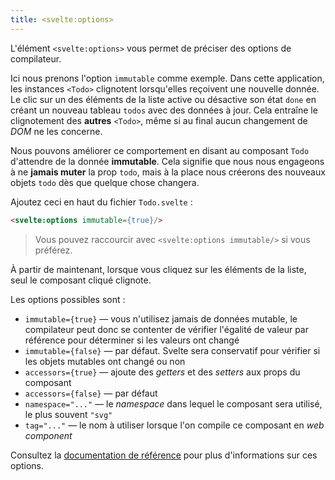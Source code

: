 ```yaml
---
title: <svelte:options>
---
```


L'élément `<svelte:options>` vous permet de préciser des options de compilateur.

Ici nous prenons l'option `immutable` comme exemple. Dans cette application, les instances `<Todo>` clignotent lorsqu'elles reçoivent une nouvelle donnée. Le clic sur un des éléments de la liste active ou désactive son état `done` en créant un nouveau tableau `todos` avec des données à jour. Cela entraîne le clignotement des **autres** `<Todo>`, même si au final aucun changement de <span class="vo">_DOM_</span> ne les concerne.

Nous pouvons améliorer ce comportement en disant au composant `Todo` d'attendre de la donnée **immutable**. Cela signifie que nous nous engageons à ne **jamais muter** la prop `todo`, mais à la place nous créerons des nouveaux objets `todo` dès que quelque chose changera.

Ajoutez ceci en haut du fichier `Todo.svelte` :

```html
<svelte:options immutable={true}/>
```

> Vous pouvez raccourcir avec `<svelte:options immutable/>` si vous préférez.

À partir de maintenant, lorsque vous cliquez sur les éléments de la liste, seul le composant cliqué clignote.

Les options possibles sont :

* `immutable={true}` — vous n'utilisez jamais de données mutable, le compilateur peut donc se contenter de vérifier l'égalité de valeur par référence pour déterminer si les valeurs ont changé
* `immutable={false}` — par défaut. Svelte sera conservatif pour vérifier si les objets mutables ont changé ou non
* `accessors={true}` — ajoute des <span class="vo">_getters_</span> et des <span class="vo">_setters_</span> aux props du composant
* `accessors={false}` — par défaut
* `namespace="..."` — le <span class="vo">_namespace_</span> dans lequel le composant sera utilisé, le plus souvent `"svg"`
* `tag="..."` — le nom à utiliser lorsque l'on compile ce composant en <span class="vo">_web component_</span>

Consultez la [documentation de référence](/docs) pour plus d'informations sur ces options.
